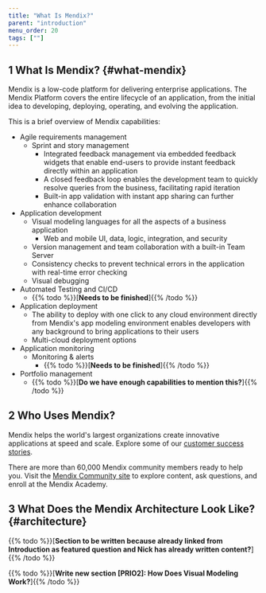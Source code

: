 ```yaml
---
title: "What Is Mendix?"
parent: "introduction"
menu_order: 20
tags: [""]
---
```


## 1 What Is Mendix? {#what-mendix}

Mendix is a low-code platform for delivering enterprise applications. The Mendix Platform covers the entire lifecycle of an application, from the initial idea to developing, deploying, operating, and evolving the application.

This is a brief overview of Mendix capabilities:

* Agile requirements management
    * Sprint and story management
        * Integrated feedback management via embedded feedback widgets that enable end-users to provide instant feedback directly within an application
        * A closed feedback loop enables the development team to quickly resolve queries from the business, facilitating rapid iteration
        * Built-in app validation with instant app sharing can further enhance collaboration
* Application development
    * Visual modeling languages for all the aspects of a business application
        * Web and mobile UI, data, logic, integration, and security
    * Version management and team collaboration with a built-in Team Server
    * Consistency checks to prevent technical errors in the application with real-time error checking
    * Visual debugging
* Automated Testing and CI/CD
    * {{% todo %}}[**Needs to be finished**]{{% /todo %}}
* Application deployment
    * The ability to deploy with one click to any cloud environment directly from Mendix's app modeling environment enables developers with any background to bring applications to their users
    * Multi-cloud deployment options
* Application monitoring
    * Monitoring & alerts
    	* {{% todo %}}[**Needs to be finished**]{{% /todo %}}
* Portfolio management
    * {{% todo %}}[**Do we have enough capabilities to mention this?**]{{% /todo %}}

## 2 Who Uses Mendix?

Mendix helps the world's largest organizations create innovative applications at speed and scale. Explore some of our [customer success stories](https://www.mendix.com/our-customers/).

There are more than 60,000 Mendix community members ready to help you. Visit the [Mendix Community site](https://developers.mendix.com/) to explore content, ask questions, and enroll at the Mendix Academy.

## 3 What Does the Mendix Architecture Look Like? {#architecture}

{{% todo %}}[**Section to be written because already linked from Introduction as featured question and Nick has already written content?**]{{% /todo %}}

{{% todo %}}[**Write new section [PRIO2]: How Does Visual Modeling Work?**]{{% /todo %}}
